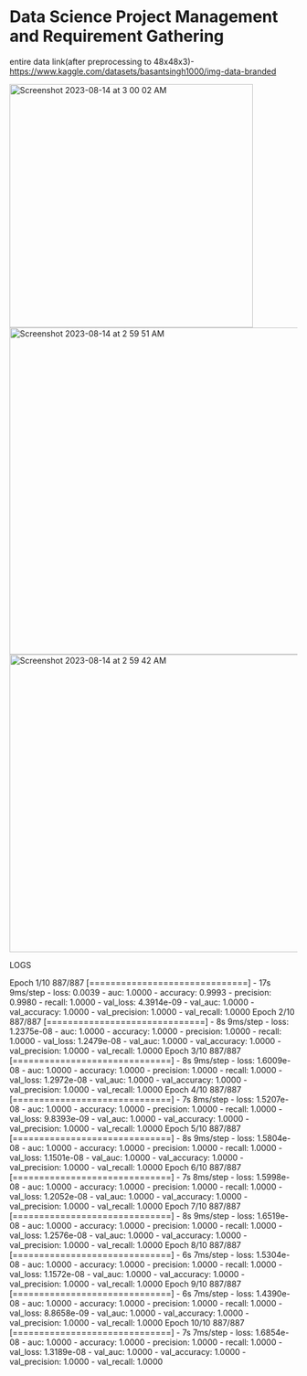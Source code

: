 # Data Science Project Management and Requirement Gathering
entire data link(after preprocessing to 48x48x3)-https://www.kaggle.com/datasets/basantsingh1000/img-data-branded

<img width="426" alt="Screenshot 2023-08-14 at 3 00 02 AM" src="https://github.com/Tonyrj/Data-Science/assets/128667568/621548d9-8b42-4d9f-b2dd-3e55c4efbfe1">


<img width="572" alt="Screenshot 2023-08-14 at 2 59 51 AM" src="https://github.com/Tonyrj/Data-Science/assets/128667568/aad109c2-e898-4d13-9f0d-7fdf278aacf0">

<img width="521" alt="Screenshot 2023-08-14 at 2 59 42 AM" src="https://github.com/Tonyrj/Data-Science/assets/128667568/a2c8fa7b-867f-4ee9-bcc5-05a39054c80e">

LOGS



Epoch 1/10
887/887 [==============================] - 17s 9ms/step - loss: 0.0039 - auc: 1.0000 - accuracy: 0.9993 - precision: 0.9980 - recall: 1.0000 - val_loss: 4.3914e-09 - val_auc: 1.0000 - val_accuracy: 1.0000 - val_precision: 1.0000 - val_recall: 1.0000
Epoch 2/10
887/887 [==============================] - 8s 9ms/step - loss: 1.2375e-08 - auc: 1.0000 - accuracy: 1.0000 - precision: 1.0000 - recall: 1.0000 - val_loss: 1.2479e-08 - val_auc: 1.0000 - val_accuracy: 1.0000 - val_precision: 1.0000 - val_recall: 1.0000
Epoch 3/10
887/887 [==============================] - 8s 9ms/step - loss: 1.6009e-08 - auc: 1.0000 - accuracy: 1.0000 - precision: 1.0000 - recall: 1.0000 - val_loss: 1.2972e-08 - val_auc: 1.0000 - val_accuracy: 1.0000 - val_precision: 1.0000 - val_recall: 1.0000
Epoch 4/10
887/887 [==============================] - 7s 8ms/step - loss: 1.5207e-08 - auc: 1.0000 - accuracy: 1.0000 - precision: 1.0000 - recall: 1.0000 - val_loss: 9.8393e-09 - val_auc: 1.0000 - val_accuracy: 1.0000 - val_precision: 1.0000 - val_recall: 1.0000
Epoch 5/10
887/887 [==============================] - 8s 9ms/step - loss: 1.5804e-08 - auc: 1.0000 - accuracy: 1.0000 - precision: 1.0000 - recall: 1.0000 - val_loss: 1.1501e-08 - val_auc: 1.0000 - val_accuracy: 1.0000 - val_precision: 1.0000 - val_recall: 1.0000
Epoch 6/10
887/887 [==============================] - 7s 8ms/step - loss: 1.5998e-08 - auc: 1.0000 - accuracy: 1.0000 - precision: 1.0000 - recall: 1.0000 - val_loss: 1.2052e-08 - val_auc: 1.0000 - val_accuracy: 1.0000 - val_precision: 1.0000 - val_recall: 1.0000
Epoch 7/10
887/887 [==============================] - 8s 9ms/step - loss: 1.6519e-08 - auc: 1.0000 - accuracy: 1.0000 - precision: 1.0000 - recall: 1.0000 - val_loss: 1.2576e-08 - val_auc: 1.0000 - val_accuracy: 1.0000 - val_precision: 1.0000 - val_recall: 1.0000
Epoch 8/10
887/887 [==============================] - 6s 7ms/step - loss: 1.5304e-08 - auc: 1.0000 - accuracy: 1.0000 - precision: 1.0000 - recall: 1.0000 - val_loss: 1.1572e-08 - val_auc: 1.0000 - val_accuracy: 1.0000 - val_precision: 1.0000 - val_recall: 1.0000
Epoch 9/10
887/887 [==============================] - 6s 7ms/step - loss: 1.4390e-08 - auc: 1.0000 - accuracy: 1.0000 - precision: 1.0000 - recall: 1.0000 - val_loss: 8.8658e-09 - val_auc: 1.0000 - val_accuracy: 1.0000 - val_precision: 1.0000 - val_recall: 1.0000
Epoch 10/10
887/887 [==============================] - 7s 7ms/step - loss: 1.6854e-08 - auc: 1.0000 - accuracy: 1.0000 - precision: 1.0000 - recall: 1.0000 - val_loss: 1.3189e-08 - val_auc: 1.0000 - val_accuracy: 1.0000 - val_precision: 1.0000 - val_recall: 1.0000
